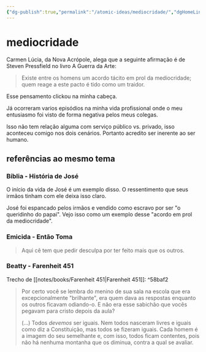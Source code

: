 ```yaml
---
{"dg-publish":true,"permalink":"/atomic-ideas/mediocridade/","dgHomeLink":true,"dgPassFrontmatter":false,"dgShowBacklinks":true,"dgShowLocalGraph":true}
---
```


# mediocridade

Carmen Lúcia, da Nova Acrópole, alega que a seguinte afirmação é de Steven Pressfield no livro A Guerra da Arte:

> Existe entre os homens um acordo tácito em prol da mediocridade; quem reage a este pacto é tido como um traidor.

Esse pensamento clickou na minha cabeça.

Já ocorreram varios episódios na minha vida profissional onde o meu entusiasmo foi visto de forma negativa pelos meus colegas.

Isso não tem relação alguma com serviço público vs. privado, isso aconteceu comigo nos dois cenários. Portanto acredito ser inerente ao ser humano.



## referências ao mesmo tema

### Bíblia - História de José

O início da vida de José é um exemplo disso. O ressentimento que seus irmãos tinham com ele deixa isso claro.

José foi espancado pelos irmãos e vendido como escravo por ser "o queridinho do papai". Vejo isso como um exemplo desse "acordo em prol da mediocridade".


### Emicida - Então Toma

> Aqui cê tem que pedir desculpa por ter feito mais que os outros.


### Beatty - Farenheit 451

Trecho de [[notes/books/Farenheit 451|Farenheit 451]]: ^58baf2

> Por certo você se lembra do menino de sua sala na escola que era excepcionalmente "brilhante", era quem dava as respostas enquanto os outros ficavam odiando-o. E não era esse sabichão que vocês pegavam para cristo depois da aula?
> 
> (...)
> Todos *devemos* ser iguais. Nem todos nasceram livres e iguais como diz a Constituição, mas todos se fizeram iguais. Cada homem é a imagem do seu semelhante e, com isso, todos ficam contentes, pois não há nenhuma montanha que os diminua, contra a qual se avaliar.
